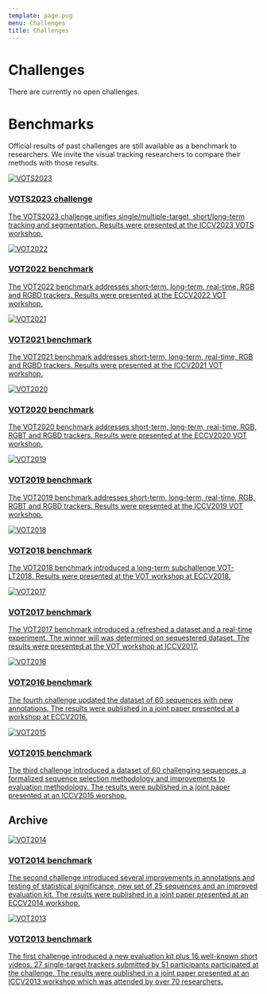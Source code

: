 ```yaml
---
template: page.pug
menu: Challenges
title: Challenges
---
```


# Challenges


<div class="alert alert-info" role="alert">
 There are currently no open challenges.
</div>


<!--div class="row">
<div class="col-lg-6 col-sm-12">
<a href="/vots2023/" class="challengebutton text-primary">
<img class="logo" src="/img/vots2023_logo_website.png" alt="VOTS2023" />
<h3>VOTS2023 challenge</h3>
<p class="description">The VOTS2023 challenge unifies single/multiple-target, short/long-term tracking and segmentation. Results will be presented at the ICCV2023 VOTS workshop.</p>
</a>
</div>
</div-->

# Benchmarks

Official results of past challenges are still available as a benchmark to researchers. We invite the visual tracking researchers to compare their methods with those results.

<div class="row">

<div class="col-lg-6 col-sm-12">
<a href="/vots2023/" class="challengebutton text-primary">
<img class="logo" src="/img/vots2023_logo_website.png" alt="VOTS2023" />
<h3>VOTS2023 challenge</h3>
<p class="description">The VOTS2023 challenge unifies single/multiple-target, short/long-term tracking and segmentation. Results were presented at the ICCV2023 VOTS workshop.</p>
</a>
</div>


<div class="col-lg-6 col-sm-12">
<a href="/vot2022/" class="challengebutton text-primary">
<img class="logo" src="/img/vot2022_logo_website.png" alt="VOT2022" />
<h3>VOT2022 benchmark</h3>
<p class="description">The VOT2022 benchmark addresses short-term, long-term, real-time, RGB and RGBD trackers. Results were presented at the ECCV2022 VOT workshop.</p>
</a>
</div>

<div class="col-lg-6 col-sm-12">
<a href="/vot2021/" class="challengebutton text-primary">
<img class="logo" src="/img/vot2021_logo_website.png" alt="VOT2021" />
<h3>VOT2021 benchmark</h3>
<p class="description">The VOT2021 benchmark addresses short-term, long-term, real-time, RGB and RGBD trackers. Results were presented at the ICCV2021 VOT workshop.</p>
</a>
</div>


<div class="col-lg-6 col-sm-12">
<a href="/vot2020/" class="challengebutton text-primary">
<img class="logo" src="/img/vot2020_logo_website.png" alt="VOT2020" />
<h3>VOT2020 benchmark</h3>
<p class="description">The VOT2020 benchmark addresses short-term, long-term, real-time, RGB, RGBT and RGBD trackers. Results were presented at the ECCV2020 VOT workshop.</p>
</a>
</div>


<div class="col-lg-6 col-sm-12">
<a href="/vot2019/" class="challengebutton text-primary">
<img class="logo" src="/img/vot2019_logo_website.png" alt="VOT2019" />
<h3>VOT2019 benchmark</h3>
<p class="description">The VOT2019 benchmark addresses short-term, long-term, real-time, RGB, RGBT and RGBD trackers. Results were presented at the ICCV2019 VOT workshop.</p>
</a>
</div>


<div class="col-lg-6 col-sm-12">
<a href="/vot2018/" class="challengebutton text-primary">
<img class="logo" src="/img/vot2018_logo_website.png" alt="VOT2018" />
<h3>VOT2018 benchmark</h3>
<p class="description">The VOT2018 benchmark introduced a long-term subchallenge VOT-LT2018. Results were presented at the VOT workshop at ECCV2018.</p>
</a>
</div>

<div class="col-lg-6 col-sm-12">
<a href="/vot2017/" class="challengebutton text-primary">
<img class="logo" src="/img/vot2017_logo_website.png" alt="VOT2017" />
<h3>VOT2017 benchmark</h3>
<p class="description">The VOT2017 benchmark introduced a refreshed a dataset and a real-time experiment. The winner will was determined on sequestered dataset. The results were presented at the VOT workshop at ICCV2017.</p>
</a>
</div>

<div class="col-lg-6 col-sm-12">
<a href="/vot2016/" class="challengebutton text-primary">
<img class="logo" src="/img/vot2016_logo_website.png" alt="VOT2016" />
<h3>VOT2016 benchmark</h3>
<p class="description">The fourth challenge updated the dataset of 60 sequences with new annotations. The results were published in a joint paper presented at a workshop at ECCV2016.</p>
</a>
</div>

<div class="col-lg-6 col-sm-12">
<a href="/vot2015/" class="challengebutton text-primary">
<img class="logo" src="/img/vot2015_logo_website.png" alt="VOT2015" />
<h3>VOT2015 benchmark</h3>
<p class="description">The third challenge introduced a dataset of 60 challenging sequences, a formalized sequence selection methodology and improvements to evaluation methodology. The results were published in a joint paper presented at an ICCV2015 worshop.</p>
</a>
</div>


</div>

## Archive

<div class="row">

<div class="col-lg-6 col-sm-12">
<a href="/vot2014/" class="challengebutton deprecated text-primary">
<img class="logo" src="/img/vot2014_logo_website.png" alt="VOT2014" />
<h3>VOT2014 benchmark</h3>
<p class="description">The second challenge introduced several improvements in annotations and testing of statistical significance, new set of 25 sequences and an improved evaluation kit.
The results were published in a joint paper presented at an ECCV2014 workshop.</p>
</a>
</div>

<div class="col-lg-6 col-sm-12">
<a href="/vot2013/" class="challengebutton deprecated text-primary">
<img class="logo" src="/img/vot2013_logo_website.png" alt="VOT2013" />
<h3>VOT2013 benchmark</h3>
<p class="description">The first challenge introduced a new evaluation kit plus 16 well-known short videos. 27 single-target trackers submitted by 51 participants participated at the challenge. The results were published in a joint paper presented at an ICCV2013 workshop which was attended by over 70 researchers.</p>
</a>
</div>

</div>

